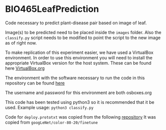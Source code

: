# BIO465LeafPrediction
Code necessary to predict plant-disease pair based on image of leaf.

Image(s) to be predicted need to be placed inside the ```images```
folder. Also the ```classify.py``` script needs to be modified to point the script to the new image as of right now.


To make replication of this experiment easier, we have used a VirtualBox environment. In order to use this environment you will need to install
the appropriate VirtualBox version for the host system.  These can be found here [VirtualBox.org](https://www.virtualbox.org/ "VirtualBox.org Website")

The environment with the software necessary to run the code in this repository can be found [here](http://edwardportela.com/bio465/Ubuntu_17.10-VB-64bit.7z "VirtualBox Environment")

The username and password for this environment are both osboxes.org


This code has been tested using python3 so it is recommended that it be used.
Example usage:
```python3 classify.py```


Code for ```deploy.prototxt``` was copied from the following [repository](https://github.com/salathegroup/plantvillage_deeplearning_paper_analysis "PlantVillage Deep Learning Analysis")
It was copied from ```googLeNet/color-80-20/finetune```
